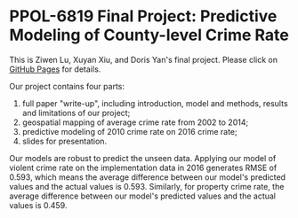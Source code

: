 # PPOL-6819 Final Project: Predictive Modeling of County-level Crime Rate
This is Ziwen Lu, Xuyan Xiu, and Doris Yan's final project. Please click on [GitHub Pages](https://dorisyan1122.github.io/PPOL6819-Final-Project/) for details. 

Our project contains four parts: 

1. full paper "write-up", including introduction, model and methods, results and limitations of our project;
2. geospatial mapping of average crime rate from 2002 to 2014;
3. predictive modeling of 2010 crime rate on 2016 crime rate;
4. slides for presentation.

Our models are robust to predict the unseen data. Applying our model of violent crime rate on the implementation data in 2016 generates RMSE of 0.593, which means the average difference between our model's predicted values and the actual values is 0.593. Similarly, for property crime rate, the average difference between our model's predicted values and the actual values is 0.459.







